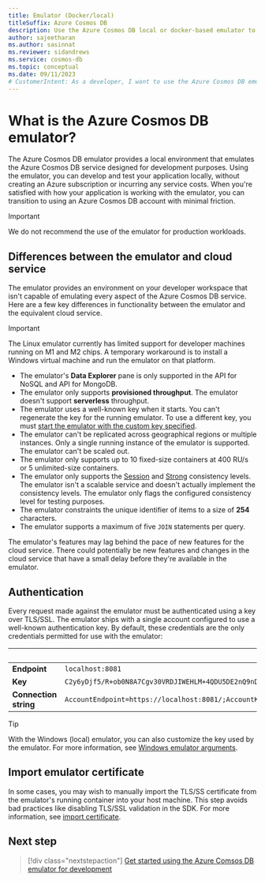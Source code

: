 ```yaml
---
title: Emulator (Docker/local)
titleSuffix: Azure Cosmos DB
description: Use the Azure Cosmos DB local or docker-based emulator to test your applications against multiple API endpoints.
author: sajeetharan
ms.author: sasinnat
ms.reviewer: sidandrews
ms.service: cosmos-db
ms.topic: conceptual
ms.date: 09/11/2023
# CustomerIntent: As a developer, I want to use the Azure Cosmos DB emulator so that I can develop my application against a database during development.
---
```


# What is the Azure Cosmos DB emulator?

The Azure Cosmos DB emulator provides a local environment that emulates the Azure Cosmos DB service designed for development purposes. Using the emulator, you can develop and test your application locally, without creating an Azure subscription or incurring any service costs. When you're satisfied with how your application is working with the emulator, you can transition to using an Azure Cosmos DB account with minimal friction.

> [!IMPORTANT]
> We do not recommend the use of the emulator for production workloads.

## Differences between the emulator and cloud service

The emulator provides an environment on your developer workspace that isn't capable of emulating every aspect of the Azure Cosmos DB service. Here are a few key differences in functionality between the emulator and the equivalent cloud service.

> [!IMPORTANT]
> The Linux emulator currently has limited support for developer machines running on M1 and M2 chips. A temporary workaround is to install a Windows virtual machine and run the emulator on that platform.

- The emulator's **Data Explorer** pane is only supported in the API for NoSQL and API for MongoDB.
- The emulator only supports **provisioned throughput**. The emulator doesn't support **serverless** throughput.
- The emulator uses a well-known key when it starts. You can't regenerate the key for the running emulator. To use a different key, you must [start the emulator with the custom key specified](#authentication).
- The emulator can't be replicated across geographical regions or multiple instances. Only a single running instance of the emulator is supported. The emulator can't be scaled out.
- The emulator only supports up to 10 fixed-size containers at 400 RU/s or 5 unlimited-size containers.
- The emulator only supports the [Session](consistency-levels.md#session-consistency) and [Strong](consistency-levels.md#strong-consistency) consistency levels. The emulator isn't a scalable service and doesn't actually implement the consistency levels. The emulator only flags the configured consistency level for testing purposes.
- The emulator constraints the unique identifier of items to a size of **254** characters.
- The emulator supports a maximum of five `JOIN` statements per query.

The emulator's features may lag behind the pace of new features for the cloud service. There could potentially be new features and changes in the cloud service that have a small delay before they're available in the emulator.

## Authentication

Every request made against the emulator must be authenticated using a key over TLS/SSL. The emulator ships with a single account configured to use a well-known authentication key. By default, these credentials are the only credentials permitted for use with the emulator:

| | Value |
| --- | --- |
| **Endpoint** | `localhost:8081` |
| **Key** | `C2y6yDjf5/R+ob0N8A7Cgv30VRDJIWEHLM+4QDU5DE2nQ9nDuVTqobD4b8mGGyPMbIZnqyMsEcaGQy67XIw/Jw==` |
| **Connection string** | `AccountEndpoint=https://localhost:8081/;AccountKey=C2y6yDjf5/R+ob0N8A7Cgv30VRDJIWEHLM+4QDU5DE2nQ9nDuVTqobD4b8mGGyPMbIZnqyMsEcaGQy67XIw/Jw==;` |

> [!TIP]
> With the Windows (local) emulator, you can also customize the key used by the emulator. For more information, see [Windows emulator arguments](emulator-command-line-parameters.md#manage-the-emulator-with-command-line-syntax).

## Import emulator certificate

In some cases, you may wish to manually import the TLS/SS certificate from the emulator's running container into your host machine. This step avoids bad practices like disabling TLS/SSL validation in the SDK. For more information, see [import certificate](how-to-develop-emulator.md#export-the-emulators-tlsssl-certificate).

## Next step

> [!div class="nextstepaction"]
> [Get started using the Azure Comsos DB emulator for development](how-to-develop-emulator.md)
